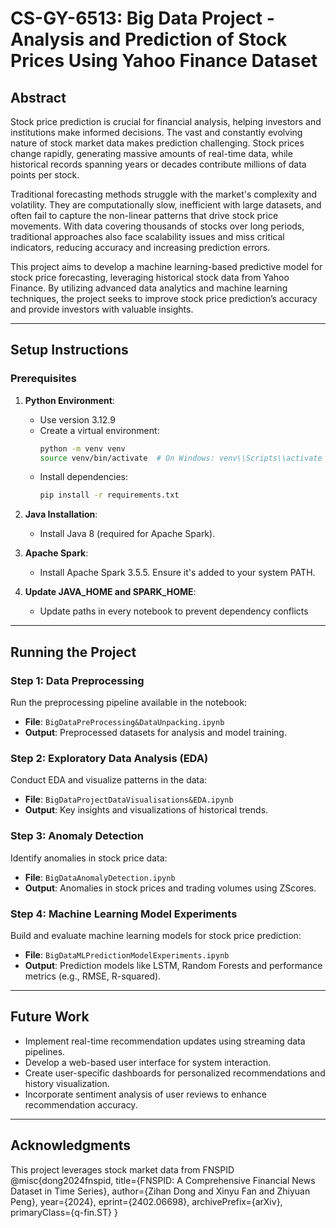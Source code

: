 # CS-GY-6513: Big Data Project - Analysis and Prediction of Stock Prices Using Yahoo Finance Dataset


## Abstract
Stock price prediction is crucial for financial analysis, helping investors and institutions make informed decisions. The vast and constantly evolving nature of stock market data makes prediction challenging. Stock prices change rapidly, generating massive amounts of real-time data, while historical records spanning years or decades contribute millions of data points per stock.

Traditional forecasting methods struggle with the market's complexity and volatility. They are computationally slow, inefficient with large datasets, and often fail to capture the non-linear patterns that drive stock price movements. With data covering thousands of stocks over long periods, traditional approaches also face scalability issues and miss critical indicators, reducing accuracy and increasing prediction errors.

This project aims to develop a machine learning-based predictive model for stock price forecasting, leveraging historical stock data from Yahoo Finance. By utilizing advanced data analytics and machine learning techniques, the project seeks to improve stock price prediction’s accuracy and provide investors with valuable insights.

---

## Setup Instructions

### Prerequisites
1. **Python Environment**:
   - Use version 3.12.9
   - Create a virtual environment:  
     ```bash
     python -m venv venv
     source venv/bin/activate  # On Windows: venv\\Scripts\\activate
     ```
   - Install dependencies:  
     ```bash
     pip install -r requirements.txt
     ``` 
2. **Java Installation**:
   - Install Java 8 (required for Apache Spark).

3. **Apache Spark**:
   - Install Apache Spark 3.5.5. Ensure it's added to your system PATH.
4. **Update JAVA_HOME and SPARK_HOME**: 
   - Update paths in every notebook to prevent dependency conflicts 
---

## Running the Project

### Step 1: Data Preprocessing
Run the preprocessing pipeline available in the notebook:
- **File**: `BigDataPreProcessing&DataUnpacking.ipynb`
- **Output**: Preprocessed datasets for analysis and model training.

### Step 2: Exploratory Data Analysis (EDA)
Conduct EDA and visualize patterns in the data:
- **File**: `BigDataProjectDataVisualisations&EDA.ipynb`
- **Output**: Key insights and visualizations of historical trends.

### Step 3: Anomaly Detection
Identify anomalies in stock price data:
- **File**: `BigDataAnomalyDetection.ipynb`
- **Output**: Anomalies in stock prices and trading volumes using ZScores.

### Step 4: Machine Learning Model Experiments
Build and evaluate machine learning models for stock price prediction:
- **File**: `BigDataMLPredictionModelExperiments.ipynb`
- **Output**: Prediction models like LSTM, Random Forests and performance metrics (e.g., RMSE, R-squared).

---

## Future Work
- Implement real-time recommendation updates using streaming data pipelines.
- Develop a web-based user interface for system interaction.
- Create user-specific dashboards for personalized recommendations and history visualization.
- Incorporate sentiment analysis of user reviews to enhance recommendation accuracy.

---

## Acknowledgments
This project leverages stock market data from FNSPID
@misc{dong2024fnspid,
      title={FNSPID: A Comprehensive Financial News Dataset in Time Series}, 
      author={Zihan Dong and Xinyu Fan and Zhiyuan Peng},
      year={2024},
      eprint={2402.06698},
      archivePrefix={arXiv},
      primaryClass={q-fin.ST}
}
